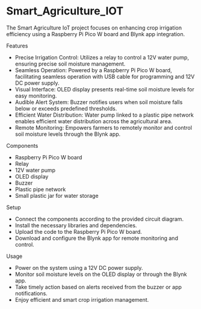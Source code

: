 # Smart_Agriculture_IOT
The Smart Agriculture IoT project focuses on enhancing crop irrigation efficiency using a Raspberry Pi Pico W board and Blynk app integration.

Features

- Precise Irrigation Control: Utilizes a relay to control a 12V water pump, ensuring precise soil moisture management.
- Seamless Operation: Powered by a Raspberry Pi Pico W board, facilitating seamless operation with USB cable for programming and 12V DC power supply.
- Visual Interface: OLED display presents real-time soil moisture levels for easy monitoring.
- Audible Alert System: Buzzer notifies users when soil moisture falls below or exceeds predefined thresholds.
- Efficient Water Distribution: Water pump linked to a plastic pipe network enables efficient water distribution across the agricultural area.
- Remote Monitoring: Empowers farmers to remotely monitor and control soil moisture levels through the Blynk app.

Components

- Raspberry Pi Pico W board
- Relay
- 12V water pump
- OLED display
- Buzzer
- Plastic pipe network
- Small plastic jar for water storage

Setup

- Connect the components according to the provided circuit diagram.
- Install the necessary libraries and dependencies.
- Upload the code to the Raspberry Pi Pico W board.
- Download and configure the Blynk app for remote monitoring and control.

Usage

- Power on the system using a 12V DC power supply.
- Monitor soil moisture levels on the OLED display or through the Blynk app.
- Take timely action based on alerts received from the buzzer or app notifications.
- Enjoy efficient and smart crop irrigation management.
